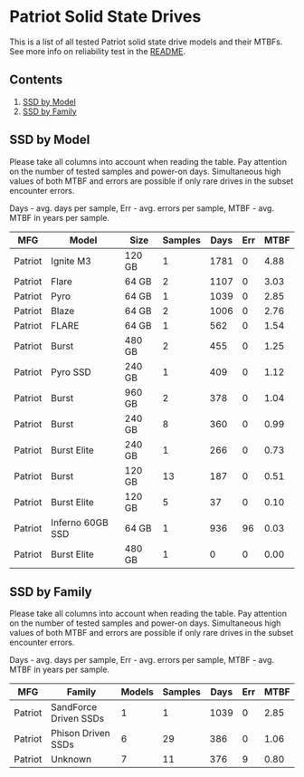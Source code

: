 Patriot Solid State Drives
==========================

This is a list of all tested Patriot solid state drive models and their MTBFs. See
more info on reliability test in the [README](https://github.com/bsdhw/SMART).

Contents
--------

1. [ SSD by Model  ](#ssd-by-model)
2. [ SSD by Family ](#ssd-by-family)

SSD by Model
------------

Please take all columns into account when reading the table. Pay attention on the
number of tested samples and power-on days. Simultaneous high values of both MTBF
and errors are possible if only rare drives in the subset encounter errors.

Days - avg. days per sample,
Err  - avg. errors per sample,
MTBF - avg. MTBF in years per sample.

| MFG       | Model              | Size   | Samples | Days  | Err   | MTBF |
|-----------|--------------------|--------|---------|-------|-------|------|
| Patriot   | Ignite M3          | 120 GB | 1       | 1781  | 0     | 4.88   |
| Patriot   | Flare              | 64 GB  | 2       | 1107  | 0     | 3.03   |
| Patriot   | Pyro               | 64 GB  | 1       | 1039  | 0     | 2.85   |
| Patriot   | Blaze              | 64 GB  | 2       | 1006  | 0     | 2.76   |
| Patriot   | FLARE              | 64 GB  | 1       | 562   | 0     | 1.54   |
| Patriot   | Burst              | 480 GB | 2       | 455   | 0     | 1.25   |
| Patriot   | Pyro SSD           | 240 GB | 1       | 409   | 0     | 1.12   |
| Patriot   | Burst              | 960 GB | 2       | 378   | 0     | 1.04   |
| Patriot   | Burst              | 240 GB | 8       | 360   | 0     | 0.99   |
| Patriot   | Burst Elite        | 240 GB | 1       | 266   | 0     | 0.73   |
| Patriot   | Burst              | 120 GB | 13      | 187   | 0     | 0.51   |
| Patriot   | Burst Elite        | 120 GB | 5       | 37    | 0     | 0.10   |
| Patriot   | Inferno 60GB SSD   | 64 GB  | 1       | 936   | 96    | 0.03   |
| Patriot   | Burst Elite        | 480 GB | 1       | 0     | 0     | 0.00   |

SSD by Family
-------------

Please take all columns into account when reading the table. Pay attention on the
number of tested samples and power-on days. Simultaneous high values of both MTBF
and errors are possible if only rare drives in the subset encounter errors.

Days - avg. days per sample,
Err  - avg. errors per sample,
MTBF - avg. MTBF in years per sample.

| MFG       | Family                 | Models | Samples | Days  | Err   | MTBF |
|-----------|------------------------|--------|---------|-------|-------|------|
| Patriot   | SandForce Driven SSDs  | 1      | 1       | 1039  | 0     | 2.85   |
| Patriot   | Phison Driven SSDs     | 6      | 29      | 386   | 0     | 1.06   |
| Patriot   | Unknown                | 7      | 11      | 376   | 9     | 0.80   |
